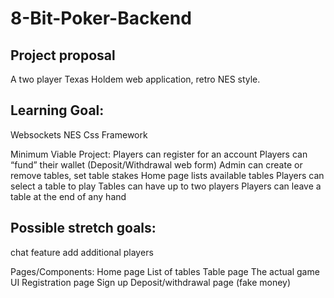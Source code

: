 # 8-Bit-Poker-Backend

## Project proposal
A two player Texas Holdem web application, retro NES style.

## Learning Goal:
Websockets
NES Css Framework

Minimum Viable Project:
Players can register for an account 
Players can “fund” their wallet (Deposit/Withdrawal web form)
Admin can create or remove tables, set table stakes
Home page lists available tables
Players can select a table to play
Tables can have up to two players
Players can leave a table at the end of any hand

## Possible stretch goals:
chat feature
add additional players

Pages/Components:
Home page
List of tables
Table page
The actual game UI
Registration page
Sign up 
Deposit/withdrawal page (fake money)
